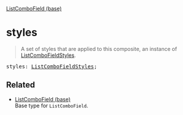 [ListComboField (base)](ListComboField_base.md)

# styles

> A set of styles that are applied to this composite, an instance of [ListComboFieldStyles](ListComboFieldStyles.md).

<pre class="docgen_signature">styles: <a href="ListComboFieldStyles.md">ListComboFieldStyles</a>;</pre>

## Related

- [<!--{ref:type}-->ListComboField (base)](ListComboField_base.md) \
    Base type for `ListComboField`.
